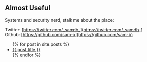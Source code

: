 ## Almost Useful

Systems and security nerd, stalk me about the place:

Twitter: [https://twitter.com/_samdb_](https://twitter.com/_samdb_)    
Github: [https://github.com/sam-b](https://github.com/sam-b)

<ul>
  {% for post in site.posts %}
    <li>
      <a href="{{ post.url }}">{{ post.title }}</a>
    </li>
  {% endfor %}
</ul>
